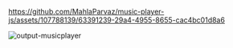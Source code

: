  

https://github.com/MahlaParvaz/music-player-js/assets/107788139/63391239-29a4-4955-8655-cac4bc01d8a6


![output-musicplayer](https://github.com/MahlaParvaz/music-player-js/assets/107788139/b2434e1f-1ebd-48e5-a9bc-56578212e649)
